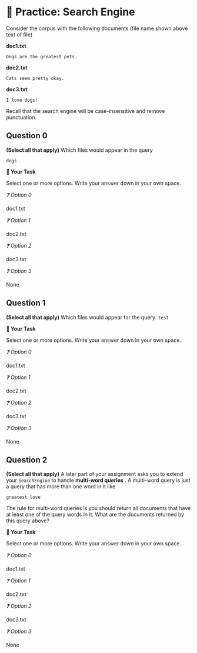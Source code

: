 # 🚧 Practice: Search Engine

Consider the corpus with the following documents (file name shown above text of file)  

**doc1.txt**   

```text
Dogs are the greatest pets.

````

**doc2.txt**   

```text
Cats seem pretty okay.

````

**doc3.txt**   

```text
I love dogs!

````

Recall that the search engine will be case-insensitive and remove punctuation.  

## Question 0

**(Select all that apply)** Which files would appear in the query  

```text
dogs
````



**📝 Your Task**

Select one or more options. Write your answer down in your own space.

*❓ Option 0*

doc1.txt  



*❓ Option 1*

doc2.txt  



*❓ Option 2*

doc3.txt  



*❓ Option 3*

None  



## Question 1

**(Select all that apply)** Which files would appear for the query: `test`  



**📝 Your Task**

Select one or more options. Write your answer down in your own space.

*❓ Option 0*

doc1.txt  



*❓ Option 1*

doc2.txt  



*❓ Option 2*

doc3.txt  



*❓ Option 3*

None  



## Question 2

**(Select all that apply)** A later part of your assignment asks you to extend your `SearchEngine` to handle **multi-word queries** . A multi-word query is just a query that has more than one word in it like  

```text
greatest love
````

The rule for multi-word queries is you should return all documents that have at least one of the query words in it. What are the documents returned by this query above?  



**📝 Your Task**

Select one or more options. Write your answer down in your own space.

*❓ Option 0*

doc1.txt  



*❓ Option 1*

doc2.txt  



*❓ Option 2*

doc3.txt  



*❓ Option 3*

None  



